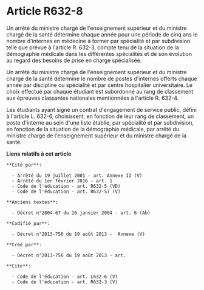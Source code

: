 # Article R632-8

Un arrêté du ministre chargé de l'enseignement supérieur et du ministre chargé de la santé détermine chaque année pour une
période de cinq ans le nombre d'internes en médecine à former par spécialité et par subdivision telle que prévue à l'article
R. 632-3, compte tenu de la situation de la démographie médicale dans les différentes spécialités et de son évolution au
regard des besoins de prise en charge spécialisée. 

Un arrêté du ministre chargé de l'enseignement supérieur et du ministre chargé de la santé détermine le nombre de postes
d'internes offerts chaque année par discipline ou spécialité et par centre hospitalier universitaire. Le choix effectué par
chaque étudiant est subordonné au rang de classement aux épreuves classantes nationales mentionnées à l'article R. 632-4. 

Les étudiants ayant signé un contrat d'engagement de service public, défini à l'article L. 632-6, choisissent, en fonction de
leur rang de classement, un poste d'interne au sein d'une liste établie, par spécialité et par subdivision, en fonction de la
situation de la démographie médicale, par arrêté du ministre chargé de l'enseignement supérieur et du ministre chargé de la
santé.

**Liens relatifs à cet article**

	**Cité par**:

	  - Arrêté du 19 juillet 2001 - art. Annexe II (V)
	  - Arrêté du 1er février 2016 - art. 1
	  - Code de l'éducation - art. R632-5 (VD)
	  - Code de l'éducation - art. R632-57 (V)

	**Anciens textes**:

	  - Décret n°2004-67 du 16 janvier 2004 - art. 6 (Ab)

	**Codifié par**:

	  - Décret n°2013-756 du 19 août 2013 -  Annexe (V)

	**Créé par**:

	  - Décret n°2013-756 du 19 août 2013 - art.

	**Cite**:

	  - Code de l'éducation - art. L632-6 (V)
	  - Code de l'éducation - art. R632-3 (V)
